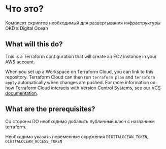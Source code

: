 # Что это?

Комплект скриптов необходимый для развертывания инфраструктуры OKD в Digital Ocean

## What will this do?

This is a Terraform configuration that will create an EC2 instance in your AWS account. 

When you set up a Workspace on Terraform Cloud, you can link to this repository. Terraform Cloud can then run `terraform plan` and `terraform apply` automatically when changes are pushed. For more information on how Terraform Cloud interacts with Version Control Systems, see [our VCS documentation](https://www.terraform.io/docs/cloud/run/ui.html).

## What are the prerequisites?

Со стороны DO необходимо добавить публичный ключ с названием terraform.

Необходимо указать переменные окружения `DIGITALOCEAN_TOKEN`, `DIGITALOCEAN_ACCESS_TOKEN`

